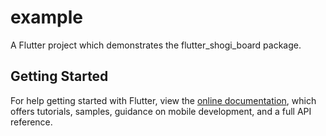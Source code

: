 # example

A Flutter project which demonstrates the flutter_shogi_board package.

## Getting Started

For help getting started with Flutter, view the [online documentation](https://flutter.dev/docs), which offers tutorials, samples, guidance on mobile development, and a full API reference.
